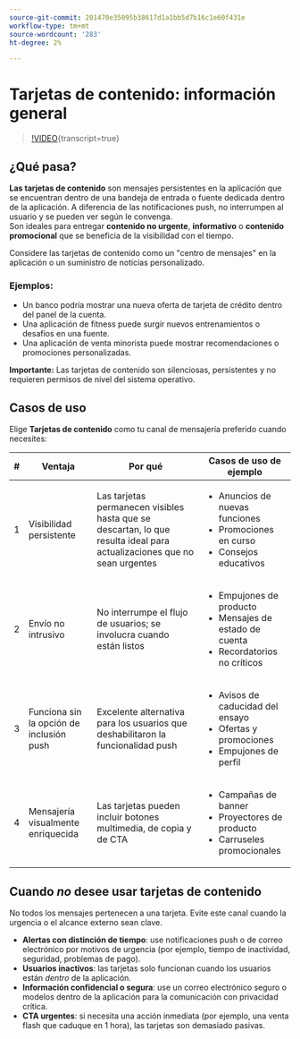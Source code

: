 ```yaml
---
source-git-commit: 201470e35095b38617d1a1bb5d7b16c1e60f431e
workflow-type: tm+mt
source-wordcount: '283'
ht-degree: 2%

---
```

# Tarjetas de contenido: información general

>[!VIDEO](https://video.tv.adobe.com/v/3460085/?learn=on&enablevpops&captions=spa){transcript=true}

## ¿Qué pasa?

**Las tarjetas de contenido** son mensajes persistentes en la aplicación que se encuentran dentro de una bandeja de entrada o fuente dedicada dentro de la aplicación. A diferencia de las notificaciones push, no interrumpen al usuario y se pueden ver según le convenga.\
Son ideales para entregar **contenido no urgente**, **informativo** o **contenido promocional** que se beneficia de la visibilidad con el tiempo.

Considere las tarjetas de contenido como un &quot;centro de mensajes&quot; en la aplicación o un suministro de noticias personalizado.

### Ejemplos:

- Un banco podría mostrar una nueva oferta de tarjeta de crédito dentro del panel de la cuenta.
- Una aplicación de fitness puede surgir nuevos entrenamientos o desafíos en una fuente.
- Una aplicación de venta minorista puede mostrar recomendaciones o promociones personalizadas.

**Importante:** Las tarjetas de contenido son silenciosas, persistentes y no requieren permisos de nivel del sistema operativo.

## Casos de uso

Elige **Tarjetas de contenido** como tu canal de mensajería preferido cuando necesites:

| # | Ventaja | Por qué | Casos de uso de ejemplo |
|---|---------|-----|-------------------|
| 1 | Visibilidad persistente | Las tarjetas permanecen visibles hasta que se descartan, lo que resulta ideal para actualizaciones que no sean urgentes | <ul><li>Anuncios de nuevas funciones</li><li>Promociones en curso</li><li>Consejos educativos</li></ul> |
| 2 | Envío no intrusivo | No interrumpe el flujo de usuarios; se involucra cuando están listos | <ul><li>Empujones de producto</li><li>Mensajes de estado de cuenta</li><li>Recordatorios no críticos</li></ul> |
| 3 | Funciona sin la opción de inclusión push | Excelente alternativa para los usuarios que deshabilitaron la funcionalidad push | <ul><li>Avisos de caducidad del ensayo</li><li>Ofertas y promociones</li><li>Empujones de perfil</li></ul> |
| 4 | Mensajería visualmente enriquecida | Las tarjetas pueden incluir botones multimedia, de copia y de CTA | <ul><li>Campañas de banner</li><li>Proyectores de producto</li><li>Carruseles promocionales</li></ul> |

## Cuando *no* desee usar tarjetas de contenido

No todos los mensajes pertenecen a una tarjeta. Evite este canal cuando la urgencia o el alcance externo sean clave.

- **Alertas con distinción de tiempo**: use notificaciones push o de correo electrónico por motivos de urgencia (por ejemplo, tiempo de inactividad, seguridad, problemas de pago).
- **Usuarios inactivos**: las tarjetas solo funcionan cuando los usuarios están *dentro* de la aplicación.
- **Información confidencial o segura**: use un correo electrónico seguro o modelos dentro de la aplicación para la comunicación con privacidad crítica.
- **CTA urgentes**: si necesita una acción inmediata (por ejemplo, una venta flash que caduque en 1 hora), las tarjetas son demasiado pasivas.
